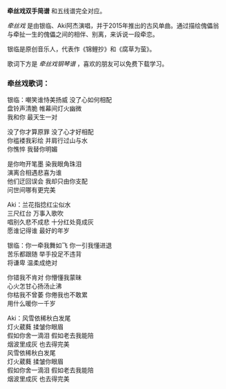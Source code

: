 

**牵丝戏双手简谱** 和五线谱完全对应。

_牵丝戏_ 是由银临、Aki阿杰演唱，并于2015年推出的古风单曲。通过描绘傀儡翁与牵扯一生的傀儡之间的相伴、别离，来诉说一段牵恋。

银临是原创音乐人，代表作《锦鲤抄》和《腐草为萤》。

歌词下方是 _牵丝戏钢琴谱_ ，喜欢的朋友可以免费下载学习。

### 牵丝戏歌词：

银临：嘲笑谁恃美扬威 没了心如何相配  
盘铃声清脆 帷幕间灯火幽微  
我和你 最天生一对

没了你才算原罪 没了心才好相配  
你褴褛我彩绘 并肩行过山与水  
你憔悴 我替你明媚

是你吻开笔墨 染我眼角珠泪  
演离合相遇悲喜为谁  
他们迂回误会 我却只由你支配  
问世间哪有更完美

Aki：兰花指捻红尘似水  
三尺红台 万事入歌吹  
唱别久悲不成悲 十分红处竟成灰  
愿谁记得谁 最好的年岁

银临：你一牵我舞如飞 你一引我懂进退  
苦乐都跟随 举手投足不违背  
将谦卑 温柔成绝对

你错我不肯对 你懵懂我蒙昧  
心火怎甘心扬汤止沸  
你枯我不曾萎 你倦我也不敢累  
用什么暖你一千岁

Aki：风雪依稀秋白发尾  
灯火葳蕤 揉皱你眼眉  
假如你舍一滴泪 假如老去我能陪  
烟波里成灰 也去得完美  
风雪依稀秋白发尾  
灯火葳蕤 揉皱你眼眉  
假如你舍一滴泪 假如老去我能陪  
烟波里成灰 也去得完美

